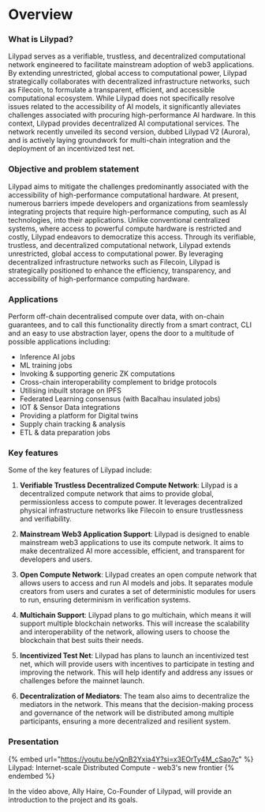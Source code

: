 # Overview

### What is Lilypad?
Lilypad serves as a verifiable, trustless, and decentralized computational network engineered to facilitate mainstream adoption of web3 applications. By extending unrestricted, global access to computational power, Lilypad strategically collaborates with decentralized infrastructure networks, such as Filecoin, to formulate a transparent, efficient, and accessible computational ecosystem. While Lilypad does not specifically resolve issues related to the accessibility of AI models, it significantly alleviates challenges associated with procuring high-performance AI hardware. In this context, Lilypad provides decentralized AI computational services. The network recently unveiled its second version, dubbed Lilypad V2 (Aurora), and is actively laying groundwork for multi-chain integration and the deployment of an incentivized test net.

### Objective and problem statement
Lilypad aims to mitigate the challenges predominantly associated with the accessibility of high-performance computational hardware. At present, numerous barriers impede developers and organizations from seamlessly integrating projects that require high-performance computing, such as AI technologies, into their applications. Unlike conventional centralized systems, where access to powerful compute hardware is restricted and costly, Lilypad endeavors to democratize this access. Through its verifiable, trustless, and decentralized computational network, Lilypad extends unrestricted, global access to computational power. By leveraging decentralized infrastructure networks such as Filecoin, Lilypad is strategically positioned to enhance the efficiency, transparency, and accessibility of high-performance computing hardware.

### Applications
Perform off-chain decentralised compute over data, with on-chain guarantees, and to call this functionality directly from a smart contract, CLI and an easy to use abstraction layer, opens the door to a multitude of possible applications including:

* Inference AI jobs
* ML training jobs
* Invoking & supporting generic ZK computations
* Cross-chain interoperability complement to bridge protocols
* Utilising inbuilt storage on IPFS
* Federated Learning consensus (with Bacalhau insulated jobs)
* IOT & Sensor Data integrations
* Providing a platform for Digital twins
* Supply chain tracking & analysis
* ETL & data preparation jobs

### Key features
Some of the key features of Lilypad include:

1. **Verifiable Trustless Decentralized Compute Network**: Lilypad is a decentralized compute network that aims to provide global, permissionless access to compute power. It leverages decentralized physical infrastructure networks like Filecoin to ensure trustlessness and verifiability.

2. **Mainstream Web3 Application Support**: Lilypad is designed to enable mainstream web3 applications to use its compute network. It aims to make decentralized AI more accessible, efficient, and transparent for developers and users.

3. **Open Compute Network**: Lilypad creates an open compute network that allows users to access and run AI models and jobs. It separates module creators from users and curates a set of deterministic modules for users to run, ensuring determinism in verification systems.

4. **Multichain Support**: Lilypad plans to go multichain, which means it will support multiple blockchain networks. This will increase the scalability and interoperability of the network, allowing users to choose the blockchain that best suits their needs.

5. **Incentivized Test Net**: Lilypad has plans to launch an incentivized test net, which will provide users with incentives to participate in testing and improving the network. This will help identify and address any issues or challenges before the mainnet launch.

6. **Decentralization of Mediators**: The team also aims to decentralize the mediators in the network. This means that the decision-making process and governance of the network will be distributed among multiple participants, ensuring a more decentralized and resilient system.

### Presentation
{% embed url="https://youtu.be/yQnB2Yxia4Y?si=x3EOrTy4M_cSao7c" %}
Lilypad: Internet-scale Distributed Compute - web3's new frontier
{% endembed %}

In the video above, Ally Haire, Co-Founder of Lilypad, will provide an introduction to the project and its goals.
